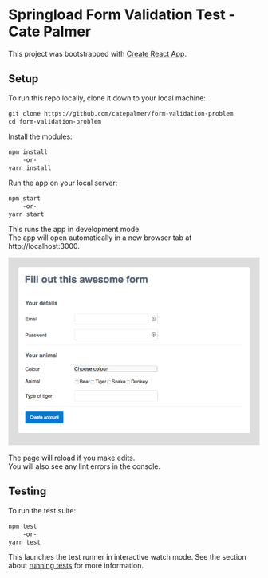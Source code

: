 # Springload Form Validation Test - Cate Palmer

This project was bootstrapped with [Create React App](https://github.com/facebook/create-react-app).

## Setup
To run this repo locally, clone it down to your local machine:
```
git clone https://github.com/catepalmer/form-validation-problem
cd form-validation-problem
```

Install the modules:
```
npm install
    -or-
yarn install
```

Run the app on your local server:
```
npm start
    -or-
yarn start
```

This runs the app in development mode.<br>
The app will open automatically in a new browser tab at http://localhost:3000.

![Basic form page](https://github.com/catepalmer/form-validation-problem/blob/gh-pages/images/formdemo.png)

The page will reload if you make edits.<br>
You will also see any lint errors in the console.

## Testing

To run the test suite:
```
npm test
    -or-
yarn test
```

This launches the test runner in interactive watch mode.
See the section about [running tests](https://facebook.github.io/create-react-app/docs/running-tests) for more information.

